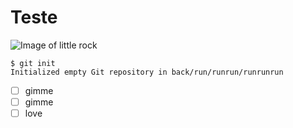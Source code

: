 # Teste
![Image of little rock](https://img.nimo.tv/t/2429511697070/202201301643501996443_2429511697070_avatar.png/w180_l0/img.png)

```
$ git init
Initialized empty Git repository in back/run/runrun/runrunrun
```

- [ ] gimme
- [ ] gimme
- [ ] love

